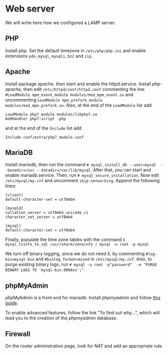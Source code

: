 # Web server

We will write here how we configured a LAMP server.

## PHP

Install *php*. Set the default timezone in `/etc/php/php.ini` and enable 
extensions `pdo_mysql`, `mysqli`, `bz2` and `zip`.

## Apache

Install package *apache*, then start and enable the httpd.service. 
Install *php-apache*, then edit `/etc/httpd/conf/httpd.conf` commenting 
the line `#LoadModule mpm_event_module modules/mod_mpm_event.so` and 
uncommenting `LoadModule mpm_prefork_module modules/mod_mpm_prefork.so`. 
Also, at the end of the `LoadModule` list add 

```
LoadModule php7_module modules/libphp7.so
AddHandler php7-script .php
```

and at the end of the `Include` list add

```
Include conf/extra/php7_module.conf
```

## MariaDB

Install *mariadb*, then run the command `# mysql_install_db --user=mysql 
--basedir=/usr --datadir=/var/lib/mysql`. After that, you can start and 
enable mariadb.service. Then, run `# mysql_secure_installation`. Now 
edit `/etc/mysql/my.cnf` and uncomment `skip-networking`. Append the 
following lines:

```
[client]
default-character-set = utf8mb4

[mysqld]
collation_server = utf8mb4_unicode_ci
character_set_server = utf8mb4

[mysql]
default-character-set = utf8mb4
```

Finally, populate the time zone tables with the command `$ 
mysql_tzinfo_to_sql /usr/share/zoneinfo | mysql -u root -p mysql`

We turn off binary logging, since we do not need it, by commenting 
`#log-bin=mysql-bin` and `#binlog_format=mixed` in `/etc/mysql/my.cnf`. 
Also, to purge existing binary logs, run `# mysql -u root -p"password" 
-e "PURGE BINARY LOGS TO 'mysql-bin.0000xx';"`.

## phpMyAdmin

phpMyAdmin is a front end for mariadb. Install *phpmyadmin* and follow 
[this guide](https://wiki.archlinux.org/index.php/PhpMyAdmin).

To enable advanced features, follow the link "To find out why...", which 
will lead you to the creation of the *phpmyadmin* database.

## Firewall

On the router administration page, look for NAT and add an appropriate 
rule.
